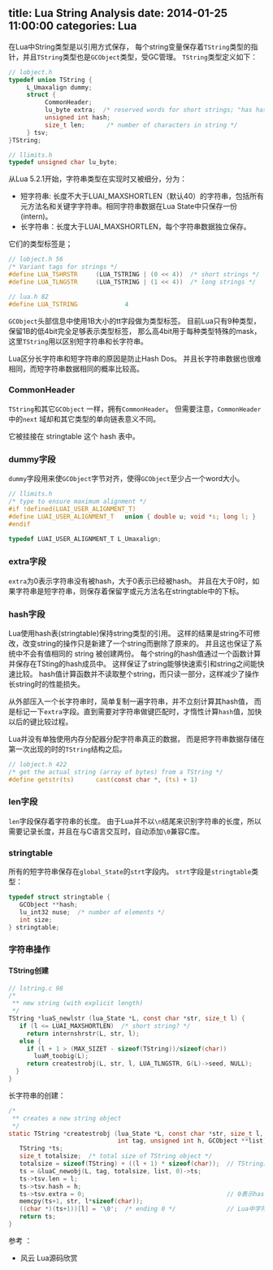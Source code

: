 title: Lua String Analysis
date: 2014-01-25 11:00:00
categories: Lua
---

在Lua中String类型是以引用方式保存，
每个string变量保存着`TString`类型的指针，并且`TString`类型也是`GCObject`类型，受GC管理。
`TString`类型定义如下：

``` c
// lobject.h
typedef union TString {
     L_Umaxalign dummy;
     struct {
          CommonHeader;
          lu_byte extra;  /* reserved words for short strings; "has hash" for longs */
          unsigned int hash;
          size_t len;      /* number of characters in string */
     } tsv;
}TString;

// llimits.h
typedef unsigned char lu_byte;
```

从Lua 5.2.1开始，字符串类型在实现时又被细分，分为：

- 短字符串: 长度不大于LUAI_MAXSHORTLEN（默认40）的字符串，包括所有元方法名和关键字字符串。相同字符串数据在Lua State中只保存一份(intern)。
- 长字符串：长度大于LUAI_MAXSHORTLEN，每个字符串数据独立保存。

它们的类型标签是；

``` c
// lobject.h 56
/* Variant tags for strings */
#define LUA_TSHRSTR     (LUA_TSTRING | (0 << 4))  /* short strings */
#define LUA_TLNGSTR     (LUA_TSTRING | (1 << 4))  /* long strings */

// lua.h 82
#define LUA_TSTRING             4
```

`GCObject`头部信息中使用1B大小的tt字段做为类型标签。
目前Lua只有9种类型，保留1B的低4bit完全足够表示类型标签，
那么高4bit用于每种类型特殊的mask，这里`TString`用以区别短字符串和长字符串。

Lua区分长字符串和短字符串的原因是防止Hash Dos。
并且长字符串数据也很难相同，而短字符串数据相同的概率比较高。

### CommonHeader

`TString`和其它`GCObject` 一样，拥有`CommonHeader`。
但需要注意，`CommonHeader` 中的`next` 域却和其它类型的单向链表意义不同。

它被挂接在 stringtable 这个 hash 表中。

### dummy字段

`dummy`字段用来使`GCObject`字节对齐，使得`GCObject`至少占一个word大小。

``` c
// llimits.h
/* type to ensure maximum alignment */
#if !defined(LUAI_USER_ALIGNMENT_T)
#define LUAI_USER_ALIGNMENT_T   union { double u; void *s; long l; }
#endif
   
typedef LUAI_USER_ALIGNMENT_T L_Umaxalign;
```

### extra字段

`extra`为0表示字符串没有被hash，大于0表示已经被hash。
并且在大于0时，如果字符串是短字符串，则保存着保留字或元方法名在stringtable中的下标。

### hash字段

Lua使用hash表(stringtable)保持string类型的引用。
这样的结果是string不可修改，改变string的操作只是新建了一个string而删除了原来的。
并且这也保证了系统中不会有值相同的 string 被创建两份。
每个string的hash值通过一个函数计算并保存在TSting的hash成员中。
这样保证了string能够快速索引和string之间能快速比较。
hash值计算函数并不读取整个string，而只读一部分，这样减少了操作长string时的性能损失。

从外部压入一个长字符串时，简单复制一遍字符串，并不立刻计算其hash值，
而是标记一下`extra`字段。直到需要对字符串做键匹配时，才惰性计算`hash`值，加快以后的键比较过程。

Lua并没有单独使用内存分配器分配字符串真正的数据，
而是把字符串数据存储在第一次出现的时的`TString`结构之后。

``` c
// lobject.h 422
/* get the actual string (array of bytes) from a TString */
#define getstr(ts)      cast(const char *, (ts) + 1)
```



### len字段

`len`字段保存着字符串的长度。
由于Lua并不以`\n`结尾来识别字符串的长度，所以需要记录长度，并且在与C语言交互时，自动添加`\0`兼容C库。


### stringtable

所有的短字符串保存在`global_State`的`strt`字段内。
`strt`字段是`stringtable`类型：

``` c
typedef struct stringtable {
   GCObject **hash;
   lu_int32 nuse;  /* number of elements */
   int size;
} stringtable;
```

### 字符串操作

#### TString创建

``` c
// lstring.c 98
/*
 ** new string (with explicit length)
 */
TString *luaS_newlstr (lua_State *L, const char *str, size_t l) {
   if (l <= LUAI_MAXSHORTLEN)  /* short string? */
     return internshrstr(L, str, l);                                     // 短字符串
   else {
     if (l + 1 > (MAX_SIZET - sizeof(TString))/sizeof(char))
       luaM_toobig(L);
     return createstrobj(L, str, l, LUA_TLNGSTR, G(L)->seed, NULL);      // 长字符串
  }
}
```

长字符串的创建：

``` c
/*
 ** creates a new string object
 */
static TString *createstrobj (lua_State *L, const char *str, size_t l,
                              int tag, unsigned int h, GCObject **list) {
   TString *ts;
   size_t totalsize;  /* total size of TString object */
   totalsize = sizeof(TString) + ((l + 1) * sizeof(char));  // TString后紧跟str字符串
   ts = &luaC_newobj(L, tag, totalsize, list, 0)->ts;   
   ts->tsv.len = l;
   ts->tsv.hash = h;                                        
   ts->tsv.extra = 0;                                       // 0表示hash尚未计算，以后再通过luaS_hash计算
   memcpy(ts+1, str, l*sizeof(char));
   ((char *)(ts+1))[l] = '\0';  /* ending 0 */              // Lua中字符串都以\0结束，兼容C库
   return ts;
}
```










参考 ：

- 风云 Lua源码欣赏